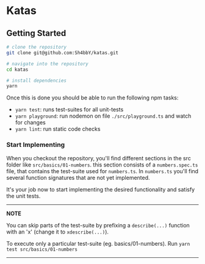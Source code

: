 Katas
=====

## Getting Started

```bash
# clone the repository
git clone git@github.com:Sh4bbY/katas.git

# navigate into the repository
cd katas

# install dependencies
yarn
```

Once this is done you should be able to run the following npm tasks:
- `yarn test`: runs test-suites for all unit-tests
- `yarn playground`: run nodemon on file `./src/playground.ts` and watch for changes
- `yarn lint`: run static code checks


### Start Implementing

When you checkout the repository, you'll find different sections in the src folder like `src/basics/01-numbers`.
this section consists of a `numbers.spec.ts` file, that contains the test-suite used for `numbers.ts`.
In `numbers.ts` you'll find several function signatures that are not yet implemented.

It's your job now to start implementing the desired functionality and satisfy the unit tests.

---
**NOTE**

You can skip parts of the test-suite by prefixing a `describe(...)` function with an 'x' (change it to `xdescribe(...)`).

To execute only a particular test-suite (eg. basics/01-numbers). Run `yarn test src/basics/01-numbers`

---
